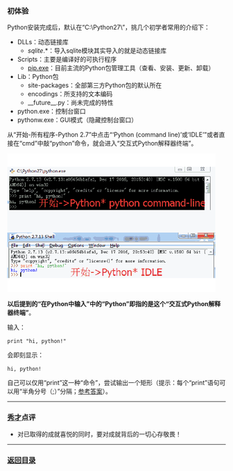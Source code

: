 ### 初体验 ###

Python安装完成后，默认在“C:\Python27\”，挑几个初学者常用的介绍下：

- DLLs：动态链接库
  - *sqlite*.*：导入sqlite模块其实导入的就是动态链接库
- Scripts：主要是编译好的可执行程序
  - [pip.exe](../PIP手册.md "PIP手册")：目前主流的Python包管理工具（查看、安装、更新、卸载）
- Lib：Python包
  - site-packages：全部第三方Python包的默认所在
  - encodings：所支持的文本编码
  - \_\_future\_\_.py：尚未完成的特性
- python.exe：控制台窗口
- pythonw.exe：GUI模式（隐藏控制台窗口）

从“开始-所有程序-Python 2.7”中点击“‘Python (command line)’或‘IDLE’”或者直接在“cmd”中敲“python”命令，就会进入“交互式Python解释器终端”。

[![](../../illustration/初体验.optimized.gif)](../../illustration/初体验/steps.md "初体验")

**以后提到的“在Python中输入”中的“Python”即指的是这个“交互式Python解释器终端”**。

输入：

    print "hi, python!"
会即刻显示：

	hi, python!

自己可以仅用“print”这一种“命令”，尝试输出一个矩形（提示：每个“print”语句可以用“半角分号（;）”分隔；[参考答案](../习题.md "习题")）。

---
### [秀才](http://zhouguoqiang.cn/ "作者")点评 ###
- 对已取得的成就喜悦的同时，要对成就背后的一切心存敬畏！

---
### [返回目录](../子丑寅卯.md "子丑寅卯") ###